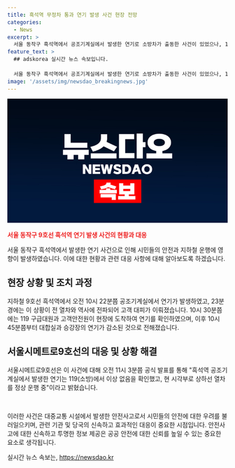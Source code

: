 ```yaml
---
title: 흑석역 무정차 통과 연기 발생 사건 현장 전망
categories:
  - News
excerpt: >
  서울 동작구 흑석역에서 공조기계실에서 발생한 연기로 소방차가 출동한 사건이 있었으나, 119와 고객안전원들의 확인 결과 현재는 정상 운행 중이며 안전 상태로 돌아왔다. 9호선 흑석역에서의 사건으로 일시적으로 혼잡이 있었으나, 현재는 정상 운행 중이니 안심하고 지하철을 이용하길 바란다.
feature_text: >
  ## adskorea 실시간 뉴스 속보입니다.

  서울 동작구 흑석역에서 공조기계실에서 발생한 연기로 소방차가 출동한 사건이 있었으나, 119와 고객안전원들의 확인 결과 현재는 정상 운행 중이며 안전 상태로 돌아왔다. 9호선 흑석역에서의 사건으로 일시적으로 혼잡이 있었으나, 현재는 정상 운행 중이니 안심하고 지하철을 이용하길 바란다.
image: '/assets/img/newsdao_breakingnews.jpg'
---
```


<p><img src="/assets/img/newsdao_breakingnews.jpg" alt="adskorea 속보" /></p>

<p><b><span style="color: #ee2323;">서울 동작구 9호선 흑석역 연기 발생 사건의 현황과 대응</span></b></p>

<p>서울 동작구 흑석역에서 발생한 연기 사건으로 인해 시민들의 안전과 지하철 운행에 영향이 발생하였습니다. 이에 대한 현황과 관련 대응 사항에 대해 알아보도록 하겠습니다.</p>

<h2 data-ke-size="size26">현장 상황 및 조치 과정</h2>

<p>지하철 9호선 흑석역에서 오전 10시 22분쯤 공조기계실에서 연기가 발생하였고, 23분경에는 이 상황이 전 열차와 역사에 전파되어 고객 대피가 이뤄졌습니다. 10시 30분쯤에는 119 구급대원과 고객안전원이 현장에 도착하여 연기를 확인하였으며, 이후 10시 45분쯤부터 대합실과 승강장의 연기가 감소된 것으로 전해졌습니다.</p>

<h2 data-ke-size="size26">서울시메트로9호선의 대응 및 상황 해결</h2>

<p>서울시메트로9호선은 이 사건에 대해 오전 11시 3분쯤 공식 발표를 통해 "흑석역 공조기계실에서 발생한 연기는 119(소방)에서 이상 없음을 확인했고, 현 시각부로 상하선 열차를 정상 운행 중"이라고 밝혔습니다.</p>

<p data-ke-size="size16">&nbsp;</p>

<p>이러한 사건은 대중교통 시설에서 발생한 안전사고로서 시민들의 안전에 대한 우려를 불러일으키며, 관련 기관 및 당국의 신속하고 효과적인 대응이 중요한 시점입니다. 안전사고에 대한 신속하고 투명한 정보 제공은 공공 안전에 대한 신뢰를 높일 수 있는 중요한 요소로 생각됩니다.</p>
실시간 뉴스 속보는, <a href="https://newsdao.kr" rel="dofollow">https://newsdao.kr</a>


